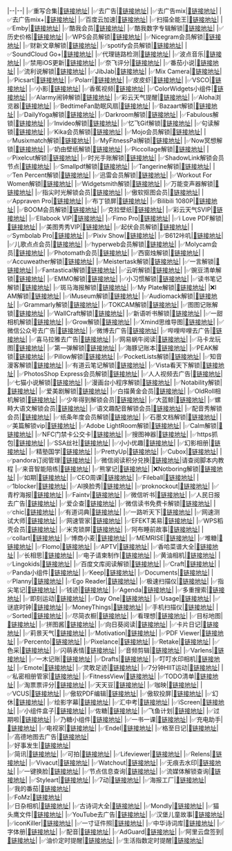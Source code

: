 
|--|--|
|:white_check_mark:重写合集|[:link:链接地址](https://whatshub.top/rewrite/4in1.conf)|
|:white_check_mark:去广告|[:link:链接地址](https://whatshub.top/rewrite/startingad.conf)|
|:white_check_mark:去广告mix|[:link:链接地址](https://whatshub.top/rewrite/adultra.conf)|
|:white_check_mark:去广告mix+|[:link:链接地址](https://whatshub.top/rewrite/adultraplus.conf)|
|:white_check_mark:百度云加速|[:link:链接地址](https://whatshub.top/rewrite/BaiduCloud.conf)|
|:white_check_mark:扫描全能王|[:link:链接地址](https://whatshub.top/rewrite/CamScanner.conf)|
|:white_check_mark:Emby|[:link:链接地址](https://whatshub.top/rewrite/Emby.conf)|
|:white_check_mark:酷我会员|[:link:链接地址](https://whatshub.top/rewrite/KuwoVip.conf)|
|:white_check_mark:酷我数字专辑解锁|[:link:链接地址](https://whatshub.top/rewrite/kuwo-unlock.conf)|
|:white_check_mark:历史价格|[:link:链接地址](https://whatshub.top/rewrite/Price.conf)|
|:white_check_mark:WPS会员解锁|[:link:链接地址](https://whatshub.top/rewrite/WPS.conf)|
|:white_check_mark:Nicegram会员解锁|[:link:链接地址](https://whatshub.top/rewrite/nicegram.conf)|
|:white_check_mark:财新文章解锁|[:link:链接地址](https://whatshub.top/rewrite/caixin.conf)|
|:white_check_mark:spotify会员解锁|[:link:链接地址](https://whatshub.top/rewrite/SpotifyPremium.conf)|
|:white_check_mark:SoundCloud Go+|[:link:链接地址](https://whatshub.top/rewrite/soundcloud.conf)|
|:white_check_mark:代理链路检测|[:link:链接地址](https://whatshub.top/rewrite/NodeLinkCheck.conf)|
|:white_check_mark:波点音乐|[:link:链接地址](https://whatshub.top/rewrite/Bodian.conf)|
|:white_check_mark:禁用iOS更新|[:link:链接地址](https://whatshub.top/rewrite/DisableUpdate.conf)|
|:white_check_mark:奈飞评分|[:link:链接地址](https://whatshub.top/rewrite/Ratings.conf)|
|:white_check_mark:番茄小说|[:link:链接地址](https://whatshub.top/rewrite/fanqienovel.conf)|
|:white_check_mark:流利说解锁|[:link:链接地址](https://whatshub.top/rewrite/lls.conf)|
|:white_check_mark:JibJab|[:link:链接地址](https://whatshub.top/rewrite/jibjab.conf)|
|:white_check_mark:Mix Camera|[:link:链接地址](https://whatshub.top/rewrite/mix.conf)|
|:white_check_mark:Picsart|[:link:链接地址](https://whatshub.top/rewrite/picsart.conf)|
|:white_check_mark:Polarr|[:link:链接地址](https://whatshub.top/rewrite/polarr.conf)|
|:white_check_mark:皮皮虾|[:link:链接地址](https://whatshub.top/rewrite/ppx.conf)|
|:white_check_mark:VSCO|[:link:链接地址](https://whatshub.top/rewrite/vsco.conf)|
|:white_check_mark:小影|[:link:链接地址](https://whatshub.top/rewrite/xiaoying.conf)|
|:white_check_mark:香蕉视频|[:link:链接地址](https://whatshub.top/rewrite/xjsp.conf)|
|:white_check_mark:ColorWidgets小组件|[:link:链接地址](https://whatshub.top/rewrite/colorwidgets.conf)|
|:white_check_mark:Alarmy闹钟解锁|[:link:链接地址](https://whatshub.top/rewrite/alarmy.conf)|
|:white_check_mark:彩云天气提醒|[:link:链接地址](https://whatshub.top/rewrite/caiyun.conf)|
|:white_check_mark:Aloha浏览器|[:link:链接地址](https://whatshub.top/rewrite/aloha.conf)|
|:white_check_mark:BedtimeFan助眠风扇|[:link:链接地址](https://whatshub.top/rewrite/BedtimeFan.conf)|
|:white_check_mark:Bazaart解锁|[:link:链接地址](https://whatshub.top/rewrite/bazaart.conf)|
|:white_check_mark:DailyYoga解锁|[:link:链接地址](https://whatshub.top/rewrite/daily-yoga.conf)|
|:white_check_mark:Darkroom解锁|[:link:链接地址](https://whatshub.top/rewrite/darkroom.conf)|
|:white_check_mark:Fabulous解锁|[:link:链接地址](https://whatshub.top/rewrite/fabulous.conf)|
|:white_check_mark:Invideo解锁|[:link:链接地址](https://whatshub.top/rewrite/invideo.conf)|
|:white_check_mark:忆飞Gif解锁|[:link:链接地址](https://whatshub.top/rewrite/giftr.conf)|
|:white_check_mark:句读解锁|[:link:链接地址](https://whatshub.top/rewrite/judou.conf)|
|:white_check_mark:Kika会员解锁|[:link:链接地址](https://whatshub.top/rewrite/kika.conf)|
|:white_check_mark:Mojo会员解锁|[:link:链接地址](https://whatshub.top/rewrite/mojo.conf)|
|:white_check_mark:Musixmatch解锁|[:link:链接地址](https://whatshub.top/rewrite/musixmatch.conf)|
|:white_check_mark:MyFitnessPal解锁|[:link:链接地址](https://whatshub.top/rewrite/myfitnesspal.conf)|
|:white_check_mark:Now冥想解锁|[:link:链接地址](https://whatshub.top/rewrite/now.conf)|
|:white_check_mark:奶由壁纸解锁|[:link:链接地址](https://whatshub.top/rewrite/nybz.conf)|
|:white_check_mark:Piccollage解锁|[:link:链接地址](https://whatshub.top/rewrite/piccollage.conf)|
|:white_check_mark:Pixelcut解锁|[:link:链接地址](https://whatshub.top/rewrite/pixelcut.conf)|
|:white_check_mark:时光手账解锁|[:link:链接地址](https://whatshub.top/rewrite/sgsz.conf)|
|:white_check_mark:ShadowLink解锁会员节点|[:link:链接地址](https://whatshub.top/rewrite/shadowlinkvpn.conf)|
|:white_check_mark:Smallpdf解锁|[:link:链接地址](https://whatshub.top/rewrite/smallpdf.conf)|
|:white_check_mark:Tangerine解锁|[:link:链接地址](https://whatshub.top/rewrite/tangerine.conf)|
|:white_check_mark:Ten Percent解锁|[:link:链接地址](https://whatshub.top/rewrite/tenpercent.conf)|
|:white_check_mark:迅雷会员解锁|[:link:链接地址](https://whatshub.top/rewrite/thunder.conf)|
|:white_check_mark:Workout For Women解锁|[:link:链接地址](https://whatshub.top/rewrite/wfw.conf)|
|:white_check_mark:Widgetsmith解锁|[:link:链接地址](https://whatshub.top/rewrite/widgetsmith.conf)|
|:white_check_mark:万能变声器解锁|[:link:链接地址](https://whatshub.top/rewrite/wnbsq.conf)|
|:white_check_mark:指尖时光解锁会员|[:link:链接地址](https://whatshub.top/rewrite/zjsg.conf)|
|:white_check_mark:傲软抠图会员|[:link:链接地址](https://whatshub.top/rewrite/apowersoft.conf)|
|:white_check_mark:Appraven Pro|[:link:链接地址](https://whatshub.top/rewrite/appraven.conf)|
|:white_check_mark:布丁锁屏|[:link:链接地址](https://whatshub.top/rewrite/bdsp.conf)|
|:white_check_mark:Bilibili 1080P|[:link:链接地址](https://whatshub.top/rewrite/bili.conf)|
|:white_check_mark:BOOM会员解锁|[:link:链接地址](https://whatshub.top/rewrite/boom.conf)|
|:white_check_mark:克拉壁纸|[:link:链接地址](https://whatshub.top/rewrite/clarity.conf)|
|:white_check_mark:彩云天气SVIP|[:link:链接地址](https://whatshub.top/rewrite/colorweather.conf)|
|:white_check_mark:Ellabook VIP|[:link:链接地址](https://whatshub.top/rewrite/ellabook.conf)|
|:white_check_mark:Fimo Pro|[:link:链接地址](https://whatshub.top/rewrite/fimo.conf)|
|:white_check_mark:i Love PDF解锁|[:link:链接地址](https://whatshub.top/rewrite/ilovepdf.conf)|
|:white_check_mark:美图秀秀VIP|[:link:链接地址](https://whatshub.top/rewrite/meituxx.conf)|
|:white_check_mark:起伏会员解锁|[:link:链接地址](https://whatshub.top/rewrite/qifu.conf)|
|:white_check_mark:Symbolab Pro|[:link:链接地址](https://whatshub.top/rewrite/symbolab.conf)|
|:white_check_mark:Pixiv Show|[:link:链接地址](https://raw.githubusercontent.com/I-am-R-E/Functional-Store-Hub/Master/PixivShow/Loon.conf)|
|:white_check_mark:B612咔叽|[:link:链接地址](https://whatshub.top/rewrite/b612.conf)|
|:white_check_mark:儿歌点点会员|[:link:链接地址](https://whatshub.top/rewrite/egdd.conf)|
|:white_check_mark:hyperweb会员解锁|[:link:链接地址](https://whatshub.top/rewrite/hyperweb.conf)|
|:white_check_mark:Molycam会员|[:link:链接地址](https://whatshub.top/rewrite/molycam.conf)|
|:white_check_mark:Photomath会员|[:link:链接地址](https://whatshub.top/rewrite/photomath.conf)|
|:white_check_mark:西窗烛解锁|[:link:链接地址](https://whatshub.top/rewrite/xcz.conf)|
|:white_check_mark:Accuweather解锁|[:link:链接地址](https://whatshub.top/rewrite/accu.conf)|
|:white_check_mark:Meistertask解锁|[:link:链接地址](https://whatshub.top/rewrite/meistertask.conf)|
|:white_check_mark:一言解锁|[:link:链接地址](https://whatshub.top/rewrite/yiyan.conf)|
|:white_check_mark:Fantastical解锁|[:link:链接地址](https://whatshub.top/rewrite/fantastical.conf)|
|:white_check_mark:云听解锁|[:link:链接地址](https://whatshub.top/rewrite/yunting.conf)|
|:white_check_mark:豌豆清单解锁|[:link:链接地址](https://whatshub.top/rewrite/wdqd.conf)|
|:white_check_mark:EMMO解锁|[:link:链接地址](https://whatshub.top/rewrite/emmo.conf)|
|:white_check_mark:小习惯解锁|[:link:链接地址](https://whatshub.top/rewrite/xxg.conf)|
|:white_check_mark:读书笔记解锁|[:link:链接地址](https://whatshub.top/rewrite/dsbj.conf)|
|:white_check_mark:斑马海报解锁|[:link:链接地址](https://whatshub.top/rewrite/zebra.conf)|
|:white_check_mark:My Plate解锁|[:link:链接地址](https://whatshub.top/rewrite/myplate.conf)|
|❌I AM解锁|[:link:链接地址](https://whatshub.top/rewrite/iam.conf)|
|:white_check_mark:iMuseum解锁|[:link:链接地址](https://whatshub.top/rewrite/imuseum.conf)|
|:white_check_mark:Audiomack解锁|[:link:链接地址](https://whatshub.top/rewrite/audiomack.conf)|
|:white_check_mark:Grammarly解锁|[:link:链接地址](https://whatshub.top/rewrite/grammarly.conf)|
|:white_check_mark:TOKCAM解锁|[:link:链接地址](https://whatshub.top/rewrite/tokcam.conf)|
|:white_check_mark:图图记账解锁|[:link:链接地址](https://whatshub.top/rewrite/tutu.conf)|
|:white_check_mark:WallCraft解锁|[:link:链接地址](https://whatshub.top/rewrite/wallcraft.conf)|
|:white_check_mark:新语听书解锁|[:link:链接地址](https://whatshub.top/rewrite/xyts.conf)|
|:white_check_mark:一甜相机解锁|[:link:链接地址](https://whatshub.top/rewrite/yitian.conf)|
|:white_check_mark:Grow解锁|[:link:链接地址](https://whatshub.top/rewrite/grow.conf)|
|:white_check_mark:Xmind思维导图|[:link:链接地址](https://whatshub.top/rewrite/xmind.conf)|
|:white_check_mark:微信公众号去广告|[:link:链接地址](https://whatshub.top/rewrite/wechatad.conf)|
|:white_check_mark:微博去广告|[:link:链接地址](https://whatshub.top/rewrite/weiboad.conf)|
|:white_check_mark:哔哩哔哩去广告|[:link:链接地址](https://whatshub.top/rewrite/biliad.conf)|
|:white_check_mark:喜马拉雅去广告|[:link:链接地址](https://whatshub.top/rewrite/xmlyad.conf)|
|:white_check_mark:网易蜗牛阅读|[:link:链接地址](https://whatshub.top/rewrite/wnds.conf)|
|:white_check_mark:马卡龙玩图|[:link:链接地址](https://whatshub.top/rewrite/mklwt.conf)|
|:white_check_mark:第一弹解锁|[:link:链接地址](https://whatshub.top/rewrite/dyd.conf)|
|:white_check_mark:海豚记账本|[:link:链接地址](https://whatshub.top/rewrite/htjzb.conf)|
|:white_check_mark:PEAK解锁|[:link:链接地址](https://whatshub.top/rewrite/peak.conf)|
|:white_check_mark:Pillow解锁|[:link:链接地址](https://whatshub.top/rewrite/pillow.conf)|
|:white_check_mark:PocketLists解锁|[:link:链接地址](https://whatshub.top/rewrite/pocketlists.conf)|
|:white_check_mark:知音漫客解锁|[:link:链接地址](https://whatshub.top/rewrite/zymk.conf)|
|:white_check_mark:有道云笔记解锁|[:link:链接地址](https://whatshub.top/rewrite/ydybj.conf)|
|:white_check_mark:Vista看天下解锁|[:link:链接地址](https://whatshub.top/rewrite/vista.conf)|
|:white_check_mark:PhotosShop Express会员解锁|[:link:链接地址](https://whatshub.top/rewrite/photoshop.conf)|
|:white_check_mark:人人视频去广告|[:link:链接地址](https://whatshub.top/rewrite/rrsp.conf)|
|:white_check_mark:七猫小说解锁|[:link:链接地址](https://whatshub.top/rewrite/qmxs.conf)|
|:white_check_mark:漫画台小程序解锁|[:link:链接地址](https://whatshub.top/rewrite/mht.conf)|
|:white_check_mark:Notability解锁|[:link:链接地址](https://whatshub.top/rewrite/notability.conf)|
|:white_check_mark:爱美剧解锁|[:link:链接地址](https://whatshub.top/rewrite/amj.conf)|
|:white_check_mark:白描黄金会员|[:link:链接地址](https://whatshub.top/rewrite/baimiao.conf)|
|:white_check_mark:OldRoll相机解锁|[:link:链接地址](https://whatshub.top/rewrite/oldroll.conf)|
|:white_check_mark:少年得到解锁会员|[:link:链接地址](https://whatshub.top/rewrite/sndd.conf)|
|:white_check_mark:大蓝鲸|[:link:链接地址](https://whatshub.top/rewrite/dalanjing.conf)|
|:white_check_mark:螺畤大语文解锁会员|[:link:链接地址](https://whatshub.top/rewrite/lsdyw.conf)|
|:white_check_mark:语文趣配音解锁会员|[:link:链接地址](https://whatshub.top/rewrite/ywqpy.conf)|
|:white_check_mark:配音秀解锁会员|[:link:链接地址](https://whatshub.top/rewrite/pyx.conf)|
|:white_check_mark:纸条年度会员解锁|[:link:链接地址](https://whatshub.top/rewrite/zhitiao.conf)|
|:white_check_mark:石墨文档解锁|[:link:链接地址](https://whatshub.top/rewrite/smwd.conf)|
|:white_check_mark:美篇解锁vip|[:link:链接地址](https://whatshub.top/rewrite/meipian.conf)|
|:white_check_mark:Adobe LightRoom解锁|[:link:链接地址](https://whatshub.top/rewrite/lightroom.conf)|
|:white_check_mark:Calm解锁|[:link:链接地址](https://whatshub.top/rewrite/calm.conf)|
|:white_check_mark:NFC门禁卡公交卡|[:link:链接地址](https://whatshub.top/rewrite/nfc.conf)|
|:white_check_mark:搜图神器|[:link:链接地址](https://whatshub.top/rewrite/stsq.conf)|
|:white_check_mark:https抓包|[:link:链接地址](https://whatshub.top/rewrite/https.conf)|
|:white_check_mark:SSA丝社|[:link:链接地址](https://whatshub.top/rewrite/ssa.conf)|
|:white_check_mark:小小优趣|[:link:链接地址](https://whatshub.top/rewrite/xxyq.conf)|
|:white_check_mark:幻影相册|[:link:链接地址](https://whatshub.top/rewrite/hyxc.conf)|
|:white_check_mark:精塾国学|[:link:链接地址](https://whatshub.top/rewrite/jsgx.conf)|
|:white_check_mark:PrettyUp|[:link:链接地址](https://whatshub.top/rewrite/prettyup.conf)|
|:white_check_mark:Cubox|[:link:链接地址](https://whatshub.top/rewrite/cubox.conf)|
|:white_check_mark:pandora订阅管理|[:link:链接地址](https://whatshub.top/rewrite/pandora.conf)|
|:white_check_mark:微信阅读积分兑换|[:link:链接地址](https://whatshub.top/rewrite/wechatread.conf)|请查阅脚本内教程
|:white_check_mark:来音智能陪练|[:link:链接地址](https://whatshub.top/rewrite/ly.conf)|
|:white_check_mark:熊掌记|[:link:链接地址](https://whatshub.top/rewrite/xzj.conf)|
|❌Notboring解锁|[:link:链接地址](https://whatshub.top/rewrite/notboring.conf)|
|:white_check_mark:如期|[:link:链接地址](https://whatshub.top/rewrite/rq.conf)|
|:white_check_mark:CEO周课|[:link:链接地址](https://whatshub.top/rewrite/ceo.conf)|
|:white_check_mark:Fileball|[:link:链接地址](https://whatshub.top/rewrite/fileball.conf)|
|:white_check_mark:1blocker|[:link:链接地址](https://whatshub.top/rewrite/1blocker.conf)|
|:white_check_mark:AI换脸秀|[:link:链接地址](https://whatshub.top/rewrite/ai.conf)|
|:white_check_mark:proknockout|[:link:链接地址](https://whatshub.top/rewrite/proknockout.conf)|
|:white_check_mark:青柠海报|[:link:链接地址](https://whatshub.top/rewrite/qnhb.conf)|
|:white_check_mark:Faintv|[:link:链接地址](https://whatshub.top/rewrite/faintv.conf)|
|:white_check_mark:微信听书|[:link:链接地址](https://whatshub.top/rewrite/wxts.conf)|
|:white_check_mark:人民日报去广告|[:link:链接地址](https://whatshub.top/rewrite/rmrb.conf)|
|:white_check_mark:爱企查|[:link:链接地址](https://whatshub.top/rewrite/aqc.conf)|
|:white_check_mark:微信读书免费卡解锁|[:link:链接地址](https://whatshub.top/rewrite/wxds.conf)|
|:white_check_mark:chic|[:link:链接地址](https://whatshub.top/rewrite/chic.conf)|
|:white_check_mark:有道词典|[:link:链接地址](https://whatshub.top/rewrite/ydcd.conf)|
|:white_check_mark:一路听天下|[:link:链接地址](https://whatshub.top/rewrite/ylttx.conf)|
|:white_check_mark:网速测试大师|[:link:链接地址](https://whatshub.top/rewrite/wscsds.conf)|
|:white_check_mark:网速管家|[:link:链接地址](https://whatshub.top/rewrite/wsgj.conf)|
|:white_check_mark:EFEKT美易|[:link:链接地址](https://whatshub.top/rewrite/efekt.conf)|
|:white_check_mark:WPS稻壳会员|[:link:链接地址](https://whatshub.top/rewrite/doc.conf)|
|:white_check_mark:米克锁屏|[:link:链接地址](https://whatshub.top/rewrite/mksp.conf)|
|:white_check_mark:阿布睡前故事|[:link:链接地址](https://whatshub.top/rewrite/absqgs.conf)|
|:white_check_mark:collart|[:link:链接地址](https://whatshub.top/rewrite/collart.conf)|
|:white_check_mark:博商小麦|[:link:链接地址](https://whatshub.top/rewrite/bsxm.conf)|
|:white_check_mark:MEMRISE|[:link:链接地址](https://whatshub.top/rewrite/memrise.conf)|
|:white_check_mark:堆糖|[:link:链接地址](https://whatshub.top/rewrite/duitang.conf)|
|:white_check_mark:Flomo|[:link:链接地址](https://whatshub.top/rewrite/flomo.conf)|
|:white_check_mark:APTV|[:link:链接地址](https://whatshub.top/rewrite/aptv.conf)|
|:white_check_mark:香哈菜谱大全|[:link:链接地址](https://whatshub.top/rewrite/cp.conf)|
|:white_check_mark:长相思|[:link:链接地址](https://whatshub.top/rewrite/cxs.conf)|
|:white_check_mark:电子请柬制作|[:link:链接地址](https://whatshub.top/rewrite/dzqj.conf)|
|:white_check_mark:黄油相机|[:link:链接地址](https://whatshub.top/rewrite/hyxj.conf)|
|:white_check_mark:Lingokids|[:link:链接地址](https://whatshub.top/rewrite/lingokids.conf)|
|:white_check_mark:百度文库阅读解锁|[:link:链接地址](https://whatshub.top/rewrite/bdwk.conf)|
|:white_check_mark:Craft|[:link:链接地址](https://whatshub.top/rewrite/craft.conf)|
|:white_check_mark:Panda小组件|[:link:链接地址](https://whatshub.top/rewrite/panda.conf)|
|:white_check_mark:Keep|[:link:链接地址](https://whatshub.top/rewrite/keep.conf)|
|:white_check_mark:Documents|[:link:链接地址](https://whatshub.top/rewrite/documents.conf)|
|:white_check_mark:Planny|[:link:链接地址](https://whatshub.top/rewrite/plany.conf)|
|:white_check_mark:Ego Reader|[:link:链接地址](https://whatshub.top/rewrite/ego.conf)|
|:white_check_mark:极速扫描仪|[:link:链接地址](https://whatshub.top/rewrite/jssmy.conf)|
|:white_check_mark:指尖笔记|[:link:链接地址](https://whatshub.top/rewrite/zjbj.conf)|
|:white_check_mark:钱迹|[:link:链接地址](https://whatshub.top/rewrite/qj.conf)|
|:white_check_mark:Agenda|[:link:链接地址](https://whatshub.top/rewrite/agenda.conf)|
|:white_check_mark:多重搜索|[:link:链接地址](https://whatshub.top/rewrite/multisearch.conf)|
|:white_check_mark:即刻运动|[:link:链接地址](https://whatshub.top/rewrite/jkyd.conf)|
|:white_check_mark:Day One|[:link:链接地址](https://whatshub.top/rewrite/dayone.conf)|
|:white_check_mark:Usage|[:link:链接地址](https://whatshub.top/rewrite/usage.conf)|
|:white_check_mark:谜底时钟|[:link:链接地址](https://whatshub.top/rewrite/mdsz.conf)|
|:white_check_mark:MoneyThings|[:link:链接地址](https://whatshub.top/rewrite/moneythings.conf)|
|:white_check_mark:手机扫描仪|[:link:链接地址](https://whatshub.top/rewrite/sjsmy.conf)|
|:white_check_mark:Sorted|[:link:链接地址](https://whatshub.top/rewrite/sorted.conf)|
|:white_check_mark:尽简衣橱|[:link:链接地址](https://whatshub.top/rewrite/jjyc.conf)|
|:white_check_mark:看理想|[:link:链接地址](https://whatshub.top/rewrite/klx.conf)|
|:white_check_mark:目标地图|[:link:链接地址](https://whatshub.top/rewrite/mbdt.conf)|
|:white_check_mark:拼图酱|[:link:链接地址](https://whatshub.top/rewrite/ptj.conf)|
|:white_check_mark:向日葵阅读|[:link:链接地址](https://whatshub.top/rewrite/xrk.conf)|
|:white_check_mark:卡片日记|[:link:链接地址](https://whatshub.top/rewrite/kprj.conf)|
|:white_check_mark:莉景天气|[:link:链接地址](https://whatshub.top/rewrite/ljtq.conf)|
|:white_check_mark:Motivation|[:link:链接地址](https://whatshub.top/rewrite/motivation.conf)|
|:white_check_mark:PDF Viewer|[:link:链接地址](https://whatshub.top/rewrite/pdfviewer.conf)|
|:white_check_mark:Percento|[:link:链接地址](https://whatshub.top/rewrite/percento.conf)|
|:white_check_mark:Pixelance|[:link:链接地址](https://whatshub.top/rewrite/pixelance.conf)|
|:white_check_mark:Retake|[:link:链接地址](https://whatshub.top/rewrite/retake.conf)|
|:white_check_mark:色采|[:link:链接地址](https://whatshub.top/rewrite/sc.conf)|
|:white_check_mark:闪萌表情|[:link:链接地址](https://whatshub.top/rewrite/smbq.conf)|
|:white_check_mark:音频剪辑|[:link:链接地址](https://whatshub.top/rewrite/ypjj.conf)|
|:white_check_mark:Varlens|[:link:链接地址](https://whatshub.top/rewrite/varlens.conf)|
|:white_check_mark:一木记账|[:link:链接地址](https://whatshub.top/rewrite/ymjz.conf)|
|:white_check_mark:Drafts|[:link:链接地址](https://whatshub.top/rewrite/drafts.conf)|
|:white_check_mark:叮叮水印相机|[:link:链接地址](https://whatshub.top/rewrite/ddsyxj.conf)|
|:white_check_mark:Emote|[:link:链接地址](https://whatshub.top/rewrite/emote.conf)|
|:white_check_mark:灵敢足迹|[:link:链接地址](https://whatshub.top/rewrite/lgzj.conf)|
|:white_check_mark:7分钟HIIT运动|[:link:链接地址](https://whatshub.top/rewrite/seven.conf)|
|:white_check_mark:私密相册管家|[:link:链接地址](https://whatshub.top/rewrite/smxcgj.conf)|
|:white_check_mark:FitnessView|[:link:链接地址](https://whatshub.top/rewrite/fnv.conf)|
|:white_check_mark:TODO清单|[:link:链接地址](https://whatshub.top/rewrite/todo.conf)|
|:white_check_mark:淘票票评分|[:link:链接地址](https://whatshub.top/rewrite/tpp.conf)|
|:white_check_mark:天天豆|[:link:链接地址](https://whatshub.top/rewrite/ttd.conf)|
|:white_check_mark:咖映|[:link:链接地址](https://whatshub.top/rewrite/ky.conf)|
|:white_check_mark:VCUS|[:link:链接地址](https://whatshub.top/rewrite/vcus.conf)|
|:white_check_mark:傲软PDF编辑|[:link:链接地址](https://whatshub.top/rewrite/arpdfbj.conf)|
|:white_check_mark:傲软投屏|[:link:链接地址](https://whatshub.top/rewrite/artp.conf)|
|:white_check_mark:幻休|[:link:链接地址](https://whatshub.top/rewrite/hx.conf)|
|:white_check_mark:绘影字幕|[:link:链接地址](https://whatshub.top/rewrite/hyzm.conf)|
|:white_check_mark:汇中考|[:link:链接地址](https://whatshub.top/rewrite/hzk.conf)|
|:white_check_mark:iScreen|[:link:链接地址](https://whatshub.top/rewrite/iscreen.conf)|
|:white_check_mark:小组件盒子|[:link:链接地址](https://whatshub.top/rewrite/xzjhz.conf)|
|:white_check_mark:佐糖|[:link:链接地址](https://whatshub.top/rewrite/zt.conf)|
|:white_check_mark:飞鱼计划|[:link:链接地址](https://whatshub.top/rewrite/fyjh.conf)|
|:white_check_mark:过期啦|[:link:链接地址](https://whatshub.top/rewrite/gql.conf)|
|:white_check_mark:乃糖小组件|[:link:链接地址](https://whatshub.top/rewrite/nt.conf)|
|:white_check_mark:一书一课|[:link:链接地址](https://whatshub.top/rewrite/ysyk.conf)|
|:white_check_mark:充电助手|[:link:链接地址](https://whatshub.top/rewrite/cdzs.conf)|
|:white_check_mark:电视家|[:link:链接地址](https://whatshub.top/rewrite/dsj.conf)|
|:white_check_mark:Endel|[:link:链接地址](https://whatshub.top/rewrite/endel.conf)| 
|:white_check_mark:格至日记|[:link:链接地址](https://whatshub.top/rewrite/gzrj.conf)|  
|:white_check_mark:高德地图去广告|[:link:链接地址](https://whatshub.top/rewrite/gddt.conf)|  
|:white_check_mark:好事发生|[:link:链接地址](https://whatshub.top/rewrite/hsfs.conf)|  
|:white_check_mark:简讯|[:link:链接地址](https://whatshub.top/rewrite/jianxun.conf)|
|:white_check_mark:可拍|[:link:链接地址](https://whatshub.top/rewrite/kepai.conf)|
|:white_check_mark:Lifeviewer|[:link:链接地址](https://whatshub.top/rewrite/lifeviewer.conf)|
|:white_check_mark:Relens|[:link:链接地址](https://whatshub.top/rewrite/relens.conf)|
|:white_check_mark:Vivacut|[:link:链接地址](https://whatshub.top/rewrite/vivacut.conf)|
|:white_check_mark:Watchout|[:link:链接地址](https://whatshub.top/rewrite/watchout.conf)|
|:white_check_mark:无痕去水印|[:link:链接地址](https://whatshub.top/rewrite/whqsy.conf)|
|:white_check_mark:一键换脸|[:link:链接地址](https://whatshub.top/rewrite/yjhl.conf)|
|:white_check_mark:节点信息查询|[:link:链接地址](https://whatshub.top/rewrite/ip-api.js)|
|:white_check_mark:流媒体解锁查询|[:link:链接地址](https://whatshub.top/rewrite/media-check.js)|
|:white_check_mark:Styleart|[:link:链接地址](https://whatshub.top/rewrite/styleart.conf)|
|:white_check_mark:7动|[:link:链接地址](https://whatshub.top/rewrite/7dong.conf)|
|:white_check_mark:海报工厂|[:link:链接地址](https://whatshub.top/rewrite/hbgc.conf)|  
|:white_check_mark:我的番茄|[:link:链接地址](https://whatshub.top/rewrite/wdfq.conf)|  
|:white_check_mark:FoMz|[:link:链接地址](https://whatshub.top/rewrite/fomz.conf)|  
|:white_check_mark:日杂相机|[:link:链接地址](https://whatshub.top/rewrite/rzxj.conf)|
|:white_check_mark:古诗词大全|[:link:链接地址](https://whatshub.top/rewrite/gscdq.conf)|
|:white_check_mark:Mondly|[:link:链接地址](https://whatshub.top/rewrite/mondly.conf)|
|:white_check_mark:猫头鹰文件|[:link:链接地址](https://whatshub.top/rewrite/mtywj.conf)|
|:white_check_mark:YouTube去广告|[:link:链接地址](https://whatshub.top/rewrite/youtube.conf)|
|:white_check_mark:汉堡儿童故事|[:link:链接地址](https://whatshub.top/rewrite/hbetgs.conf)|
|:white_check_mark:iconKiller|[:link:链接地址](https://whatshub.top/rewrite/iconkiller.conf)|
|:white_check_mark:一寸证件照|[:link:链接地址](https://whatshub.top/rewrite/yczjz.conf)|
|:white_check_mark:中华诗词库|[:link:链接地址](https://whatshub.top/rewrite/zhsck.conf)|
|:white_check_mark:字体册|[:link:链接地址](https://whatshub.top/rewrite/ztc.conf)|
|:white_check_mark:配音|[:link:链接地址](https://whatshub.top/rewrite/peiyin.conf)|
|:white_check_mark:AdGuard|[:link:链接地址](https://whatshub.top/rewrite/adguard.conf)|
|:white_check_mark:阿里云盘签到|[:link:链接地址](https://whatshub.top/rewrite/aliyun.conf)|
|:white_check_mark:油价定时提醒|[:link:链接地址](https://raw.githubusercontent.com/deezertidal/shadowrocket-rules/main/js/oil.js)|
|:white_check_mark:生活指数定时提醒|[:link:链接地址](https://raw.githubusercontent.com/deezertidal/shadowrocket-rules/main/js/lifeindex.js)|


